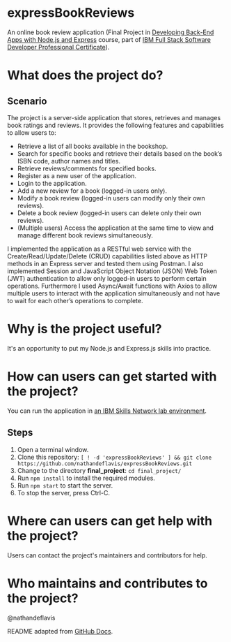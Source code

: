 # expressBookReviews
An online book review application (Final Project in [Developing Back-End Apps with Node.js and Express](https://www.coursera.org/learn/developing-backend-apps-with-nodejs-and-express) course, part of [IBM Full Stack Software Developer Professional Certificate](https://www.coursera.org/professional-certificates/ibm-full-stack-cloud-developer)).

# What does the project do?
## Scenario
The project is a server-side application that stores, retrieves and manages book ratings and reviews. It provides the following features and capabilities to allow users to:
- Retrieve a list of all books available in the bookshop.
- Search for specific books and retrieve their details based on the book’s ISBN code, author names and titles.
- Retrieve reviews/comments for specified books.
- Register as a new user of the application.
- Login to the application.
- Add a new review for a book (logged-in users only).
- Modify a book review (logged-in users can modify only their own reviews).
- Delete a book review (logged-in users can delete only their own reviews).
- (Multiple users) Access the application at the same time to view and manage different book reviews simultaneously.

I implemented the application as a RESTful web service with the Create/Read/Update/Delete (CRUD) capabilities listed above as HTTP methods in an Express server and tested them using Postman. I also implemented Session and JavaScript Object Notation (JSON) Web Token (JWT) authentication to allow only logged-in users to perform certain operations. Furthermore I used Async/Await functions with Axios to allow multiple users to interact with the application simultaneously and not have to wait for each other’s operations to complete.

# Why is the project useful?
It's an opportunity to put my Node.js and Express.js skills into practice.

# How can users can get started with the project?
You can run the application in [an IBM Skills Network lab environment](https://skills.network).

## Steps
1. Open a terminal window.
3. Clone this repository: `[ ! -d 'expressBookReviews' ] && git clone https://github.com/nathandeflavis/expressBookReviews.git`
4. Change to the directory **final_project**: `cd final_project/`
5. Run `npm install` to install the required modules.
6. Run `npm start` to start the server.
7. To stop the server, press Ctrl-C.

# Where can users can get help with the project?
Users can contact the project's maintainers and contributors for help.

# Who maintains and contributes to the project?
@nathandeflavis

README adapted from [GitHub Docs](https://docs.github.com/en/repositories/managing-your-repositorys-settings-and-features/customizing-your-repository/about-readmes).

